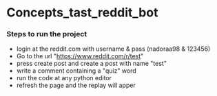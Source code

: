 # Concepts_tast_reddit_bot
### Steps to run the project
* login at the reddit.com with username & pass (nadoraa98 & 123456)
* Go to the url "https://www.reddit.com/r/test"
* press create post and create a post with name "test"
* write a comment containing a "quiz" word
* run the code at any python editor
* refresh the page and the replay will apper 
